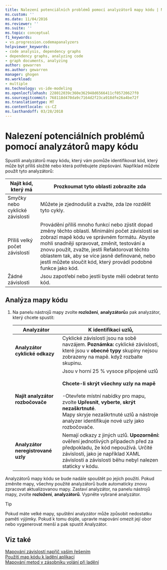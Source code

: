 ```yaml
---
title: Nalezení potenciálních problémů pomocí analyzátorů mapy kódu | Microsoft Docs
ms.custom: ''
ms.date: 11/04/2016
ms.reviewer: ''
ms.suite: ''
ms.topic: conceptual
f1_keywords:
- vs.progression.codemapanalyzers
helpviewer_keywords:
- code analysis, dependency graphs
- dependency graphs, analyzing code
- graph documents, analyzing
author: gewarren
ms.author: gewarren
manager: ghogen
ms.workload:
- multiple
ms.technology: vs-ide-modeling
ms.openlocfilehash: 228012039c360e362948d6566411cf05720627f0
ms.sourcegitcommit: 768118d470da9c7164d2f23ca918dfe26a4be72f
ms.translationtype: MT
ms.contentlocale: cs-CZ
ms.lasthandoff: 03/28/2018
---
```

# <a name="find-potential-problems-using-code-map-analyzers"></a>Nalezení potenciálních problémů pomocí analyzátorů mapy kódu
Spustili analyzátorů mapy kódu, který vám pomůže identifikovat kód, který může být příliš složité nebo která potřebujete zlepšování. Například můžete použít tyto analyzátorů:  

|**Najít kód, který má**|**Prozkoumat tyto oblasti zobrazíte zda**|  
|-------------------------------|--------------------------------------------|  
|Smyčky nebo cyklické závislosti|Můžete je zjednodušit a zvažte, zda lze rozdělit tyto cykly.|  
|Příliš velký počet závislostí|Provádění příliš mnoho funkcí nebo zjistit dopad změny těchto oblastí. Minimální počet závislostí se zobrazí mapě kódu ve správném formátu. Abyste mohli snadněji spravovat, změnit, testování a znovu použít, zvažte, jestli Refaktorovat těchto oblastem tak, aby se více jasně definované, nebo jestli můžete sloučit kód, který provádí podobné funkce jako kód.|  
|Žádné závislosti|Jsou zapotřebí nebo jestli byste měli odebrat tento kód.|  

## <a name="analyze-code-maps"></a>Analýza mapy kódu  

1.  Na panelu nástrojů mapy zvolte **rozložení**, **analyzátorů**a pak analyzátor, který chcete spustit:  

    |**Analyzátor**|**K identifikaci uzlů,**|  
    |------------------|--------------------------------|  
    |**Analyzátor cyklické odkazy**|Cyklické závislosti jsou na sobě navzájem. **Poznámka:** cyklické závislosti, které jsou v **obecné typy** skupiny nejsou zobrazeny na mapě. když rozbalte skupinu.|  
    |**Najít analyzátor rozbočovače**|Jsou v horní 25 % vysoce připojené uzlů<br /><br /> **Chcete-li skrýt všechny uzly na mapě**<br /><br /> -Otevřete místní nabídky pro mapu, zvolte **Upřesnit**, **vyberte**, **skrýt nezaškrtnuté**.<br />     Mapy skryje nezaškrtnuté uzlů a nástroje analyzer identifikuje nové uzly jako rozbočovače.|  
    |**Analyzátor neregistrované uzly**|Nemají odkazy z jiných uzlů. **Upozornění:** ověření jednotlivých případech před za předpokladu, že kód nepoužívá. Určité závislosti, jako je například XAML závislosti a závislosti běhu nebyl nalezen staticky v kódu.|  

 Analyzátorů mapy kódu se bude nadále spouštět po jejich použití. Pokud změníte mapy, všechny použité analyzátorů bude automaticky znovu zpracovat aktualizovanou mapy. Zastaví analyzátor, na panelu nástrojů mapy, zvolte **rozložení**, **analyzátorů**. Vypněte vybrané analyzátor.  

> [!TIP]
>  Pokud máte velké mapy, spuštění analyzátor může způsobit nedostatku paměti výjimky. Pokud k tomu dojde, upravte mapování omezit její obor nebo vygenerovat menší a pak spustit Analyzátor.  

## <a name="see-also"></a>Viz také  
 [Mapování závislostí napříč vaším řešením](../modeling/map-dependencies-across-your-solutions.md)   
 [Použití map kódu k ladění aplikací](../modeling/use-code-maps-to-debug-your-applications.md)   
 [Mapování metod v zásobníku volání při ladění](../debugger/map-methods-on-the-call-stack-while-debugging-in-visual-studio.md)
